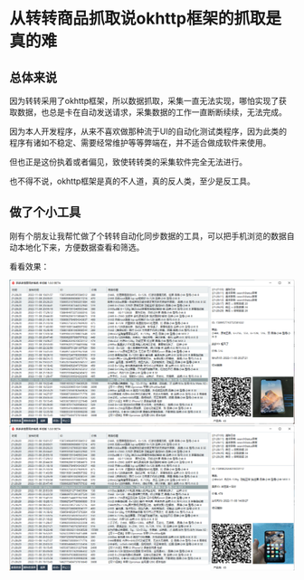 # 从转转商品抓取说okhttp框架的抓取是真的难

## 总体来说 
因为转转采用了okhttp框架，所以数据抓取，采集一直无法实现，哪怕实现了获取数据，也总是卡在自动发送请求，采集数据的工作一直断断续续，无法完成。

因为本人开发程序，从来不喜欢做那种流于UI的自动化测试类程序，因为此类的程序有诸如不稳定、需要经常维护等等弊端在，并不适合做成软件来使用。

但也正是这份执着或者偏见，致使转转类的采集软件完全无法进行。

也不得不说，okhttp框架是真的不人道，真的反人类，至少是反工具。

## 做了个小工具
刚有个朋友让我帮忙做了个转转自动化同步数据的工具，可以把手机浏览的数据自动本地化下来，方便数据查看和筛选。

看看效果：

![](/demo/1.png)
![](/demo/2.png)
